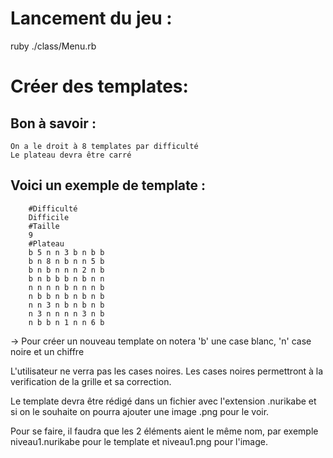 # Lancement du jeu : 

ruby ./class/Menu.rb

# Créer des templates:
## Bon à savoir :
    On a le droit à 8 templates par difficulté
    Le plateau devra être carré

## Voici un exemple de template : 
```
	#Difficulté
	Difficile
	#Taille
	9
	#Plateau
	b 5 n n 3 b n b b
	b n 8 n b n n 5 b
	b n b n n n 2 n b
	b n b b b n b n n
	n n n n b n n n b
	n b b n b n b n b
	n n 3 n b n b n b
	n 3 n n n n 3 n b
	n b b n 1 n n 6 b
```

-> Pour créer un nouveau template on notera 'b' une case blanc, 'n' case noire et un chiffre

L'utilisateur ne verra pas les cases noires. Les cases noires permettront à la verification de la grille et sa correction.

Le template devra être rédigé dans un fichier avec l'extension .nurikabe et si on le souhaite on pourra ajouter une image .png pour le voir.

Pour se faire, il faudra que les 2 éléments aient le même nom, par exemple
niveau1.nurikabe pour le template et niveau1.png pour l'image.
